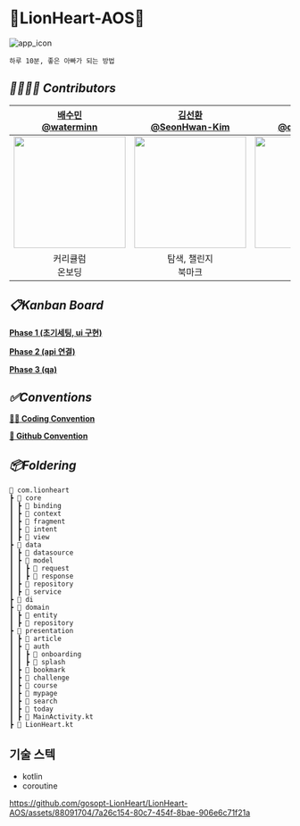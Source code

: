 # 🦁LionHeart-AOS🦁
![app_icon](https://github.com/gosopt-LionHeart/LionHeart-AOS/assets/74162198/a1ede25c-bc83-4b6f-9af9-75597bc03a7a)
```
하루 10분, 좋은 아빠가 되는 방법
```

## *👨‍👩‍👧‍👦 Contributors*
[배수민 <br> @waterminn](https://github.com/waterminn) | [김선환 <br> @SeonHwan-Kim](https://github.com/SeonHwan-Kim) | [계대환 <br> @daehwan2da](https://github.com/daehwan2da)
:---: | :---: | :---: 
<img width="200" src="https://github.com/gosopt-LionHeart/LionHeart-AOS/assets/74162198/5474b82e-3693-4b9a-96f4-2e6717e6f7db"/> | <img width="200" src="https://github.com/gosopt-LionHeart/LionHeart-AOS/assets/74162198/9ed34b20-07bf-428e-96ae-c0db6349d4a4"/> | <img width="200" src="https://github.com/gosopt-LionHeart/LionHeart-AOS/assets/74162198/9f62ae47-7dd8-4e62-817f-b2d67c951012"/> |
커리큘럼 <br> 온보딩 | 탐색, 챌린지 <br> 북마크 | 로그인 <br> 아티클

## *📋Kanban Board*
[**Phase 1 (초기세팅, ui 구현)**](https://github.com/orgs/gosopt-LionHeart/projects/1) <br>

[**Phase 2 (api 연결)**](https://github.com/orgs/gosopt-LionHeart/projects/6) <br>

[**Phase 3 (qa)**](https://github.com/orgs/gosopt-LionHeart/projects/7) <br>

## *✅Conventions*
[**🧑‍💻 Coding Convention**](https://maketheworldabetterplace0.notion.site/Coding-Convention-2b2603d46444478c9805104c4b859911?pvs=4) <br>

[**📍 Github Convention**](https://maketheworldabetterplace0.notion.site/Github-Convention-79f7dd8bf6e64c6f946c0b4dc75d3743?pvs=4)

## *📦Foldering*
```
📁 com.lionheart
┣ 📂 core
┃ ┣ 📂 binding
┃ ┣ 📂 context
┃ ┣ 📂 fragment
┃ ┣ 📂 intent
┃ ┣ 📂 view
┣ 📂 data
┃ ┣ 📂 datasource
┃ ┣ 📂 model
┃ ┃ ┣ 📂 request
┃ ┃ ┣ 📂 response
┃ ┣ 📂 repository
┃ ┣ 📂 service
┣ 📂 di
┣ 📂 domain
┃ ┣ 📂 entity
┃ ┣ 📂 repository
┣ 📂 presentation
┃ ┣ 📂 article
┃ ┣ 📂 auth
┃ ┃ ┣ 📂 onboarding
┃ ┃ ┣ 📂 splash
┃ ┣ 📂 bookmark
┃ ┣ 📂 challenge
┃ ┣ 📂 course
┃ ┣ 📂 mypage
┃ ┣ 📂 search
┃ ┣ 📂 today
┃ ┣ 📜 MainActivity.kt
┣ 📜 LionHeart.kt
```

## 기술 스텍
- kotlin
- coroutine



https://github.com/gosopt-LionHeart/LionHeart-AOS/assets/88091704/7a26c154-80c7-454f-8bae-906e6c71f21a




